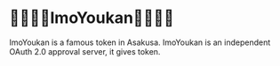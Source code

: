 # :sweet_potato::sweet_potato::sweet_potato::sweet_potato:ImoYoukan:sweet_potato::sweet_potato::sweet_potato::sweet_potato:

ImoYoukan is a famous token in Asakusa.
ImoYoukan is an independent OAuth 2.0 approval server, it gives token.
